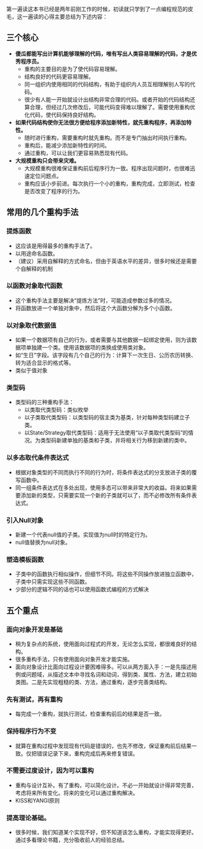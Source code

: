 第一遍读这本书已经是两年前刚工作的时候，初读就只学到了一点编程规范的皮毛，这一遍读的心得主要总结为下述内容：

## 三个核心
- **傻瓜都能写出计算机能够理解的代码，唯有写出人类容易理解的代码，才是优秀程序员。**
    - 重构的主要目的是为了使代码容易理解。
    - 结构良好的代码更容易理解。
    - 同一组织内使用相同的代码结构，有助于组织内人员互相理解别人写的代码。
    - 很少有人能一开始就设计出结构非常合理的代码。或者开始的代码结构还算合理，但经过几次修改后，可能代码变得难以理解了。需要使用重构优化代码，使代码保持良好结构。
- **如果代码结构使你无法很方便给程序添加新特性，就先重构程序，再添加特性。**
    - 随时进行重构，需要重构时就先重构。而不是专门抽出时间执行重构。
    - 重构后，能减少添加新特性的时间。
    - 通过重构，可以让我们更容易熟悉现有代码。
- **大规模重构只会带来灾难。**
    - 大规模重构很难保证重构前后程序行为一致。程序出现问题时，也很难迅速定位问题点。
    - 重构应该小步前进。每次执行一个小的重构，重构完成，立即测试，检查是否改变了程序的行为。

## 常用的几个重构手法
### 提炼函数
- 这应该是用得最多的重构手法了。 
- 以用途命名函数。
- （建议）采用自解释的方式命名，但由于英语水平的差异，很多时候还是需要个自解释的机制
### 以函数对象取代函数
- 这个重构手法主要是解决“提炼方法”时，可能造成参数过多的情况。
- 将函数放进一个单独对象中，然后将这个大函数分解为多个小函数。
### 以对象取代数据值
- 如果一个数据项有自己的行为，或者需要与其他数据一起绑定使用，则为该数据项单独建一个类。使用该数据项的类换成使用类对象。
- 如“生日”字段。该字段有几个自己的行为：计算下一次生日、公历农历转换、转为适合显示的格式等。
- 类似于值对象
### 类型码
- 类型码的三种重构手法：
    - 以类取代类型码：类似枚举
    - 以子类取代类型码：以类型码的宿主类为基类，针对每种类型码建立子类。
    - 以State/Strategy取代类型码：适用于无法使用“以子类取代类型码”的情况。为类型码新建单独的基类和子类，并将相关行为移到新建的类中。
### 以多态取代条件表达式
- 根据对象类型的不同而执行不同的行为时，将条件表达式的分支放进子类的覆写函数中。 
- 同一组条件表达式在多处出现，使用多态可以带来非常大的收益。将来如果需要添加新的类型，只需要实现一个新的子类就可以了，而不必修改所有条件表达式。
### 引入Null对象
- 新建一个代表null值的子类。实现值为null时的特定行为。
- null值替换为null对象。
### 塑造模板函数
- 子类中的函数执行相似操作，但细节不同。将这些不同操作放进独立函数中，子类中只需实现这些不同函数。
- 少部分的逻辑不同的话也可以使用函数式编程的方式解决


## 五个重点
### 面向对象开发是基础
- 稍为复杂点的系统，使用面向过程式的开发，无论怎么实现，都很难良好的结构。
- 很多重构手法，只有使用面向对象开发才能实施。
- 面向对象设计比面向过程设计要困难得多。可以从两方面入手：一是先描述用例或问题域，从描述文本中寻找名词和动词，得到类、属性、方法，建立初始类图。二是先实现粗糙的类、方法，通过重构，逐步完善类结构。
### 先有测试，再有重构
- 每完成一个重构，就执行测试，检查重构前后的结果是否一致。
### 保持程序行为不变
- 就算在重构过程中发现现有代码是错误的，也先不修改，保证重构前后结果一致。仅把错误记录下来，重构完成后再来修复错误。
### 不需要过度设计，因为可以重构
- 重构与设计互补。有了重构，可以简化设计。不必一开始就设计得非常完善，考虑将来所有变化。将来的变化可以通过重构解决。
- KISS和YANGI原则
### 提高理论基础。
- 很多时候，我们知道某个实现不好，但不知道该怎么重构，才能实现得更好。 通过多看理论书籍，充分吸收前人的经验总结。
